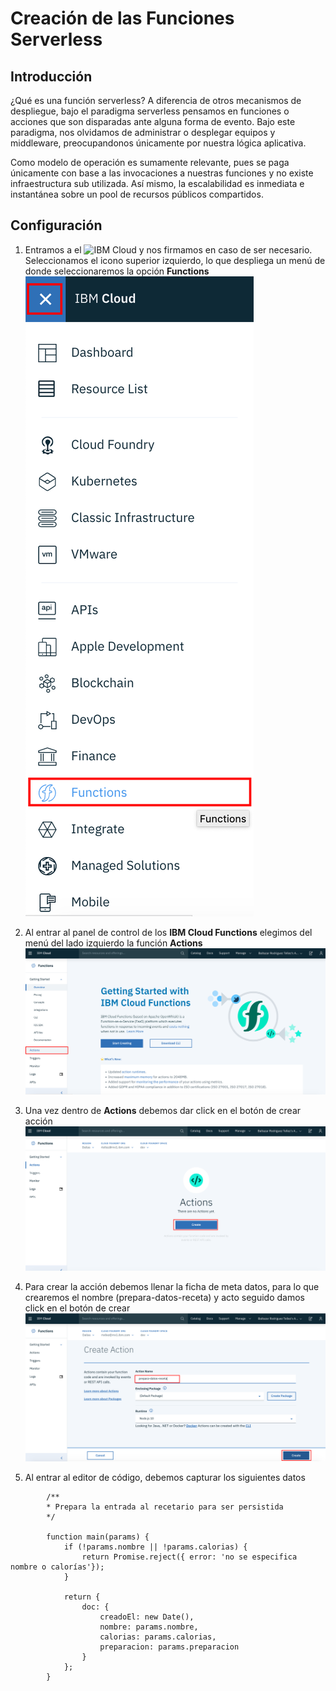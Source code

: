 # Creación de las Funciones Serverless
## Introducción
¿Qué es una función serverless? A diferencia de otros mecanismos de despliegue, bajo el paradigma serverless pensamos en funciones o acciones que son disparadas ante alguna forma de evento. Bajo este paradigma, nos olvidamos de administrar o desplegar equipos y middleware, preocupandonos únicamente por nuestra lógica aplicativa.

Como modelo de operación es sumamente relevante, pues se paga únicamente con base a las invocaciones a nuestras funciones y no existe infraestructura sub utilizada. Así mismo, la escalabilidad es inmediata e instantánea sobre un pool de recursos públicos compartidos.

## Configuración
1. Entramos a el ![IBM Cloud](https://cloud.ibm.com) y nos firmamos en caso de ser necesario. Seleccionamos el icono superior izquierdo, lo que despliega un menú de donde seleccionaremos la opción __Functions__ ![Menu](./0001.png)

2. Al entrar al panel de control de los __IBM Cloud Functions__ elegimos del menú del lado izquierdo la función __Actions__ ![Actions Menu](./0002.png)

3. Una vez dentro de __Actions__ debemos dar click en el botón de crear acción ![Boton Create](./0003.png)

4. Para crear la acción debemos llenar la ficha de meta datos, para lo que crearemos el nombre (prepara-datos-receta) y acto seguido damos click en el botón de crear ![Boton Create Actions](./0004.png)

5. Al entrar al editor de código, debemos capturar los siguientes datos 
```
        /**
        * Prepara la entrada al recetario para ser persistida
        */
        
        function main(params) {
            if (!params.nombre || !params.calorias) {
                return Promise.reject({ error: 'no se especifica nombre o calorías'});
            }
            
            return {
                doc: {
                    creadoEl: new Date(),
                    nombre: params.nombre,
                    calorias: params.calorias,
                    preparacion: params.preparacion
                }
            };
        }
```
